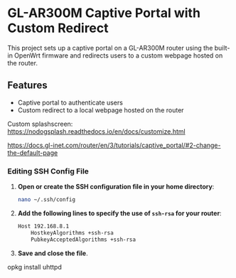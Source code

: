 # GL-AR300M Captive Portal with Custom Redirect

This project sets up a captive portal on a GL-AR300M router using the built-in OpenWrt firmware and redirects users to a custom webpage hosted on the router.

## Features
- Captive portal to authenticate users
- Custom redirect to a local webpage hosted on the router


Custom splashscreen:
https://nodogsplash.readthedocs.io/en/docs/customize.html

https://docs.gl-inet.com/router/en/3/tutorials/captive_portal/#2-change-the-default-page


### Editing SSH Config File

1. **Open or create the SSH configuration file in your home directory**:
    ```sh
    nano ~/.ssh/config
    ```

2. **Add the following lines to specify the use of `ssh-rsa` for your router**:
    ```sh
    Host 192.168.8.1
        HostkeyAlgorithms +ssh-rsa
        PubkeyAcceptedAlgorithms +ssh-rsa
    ```

3. **Save and close the file**.


opkg install uhttpd